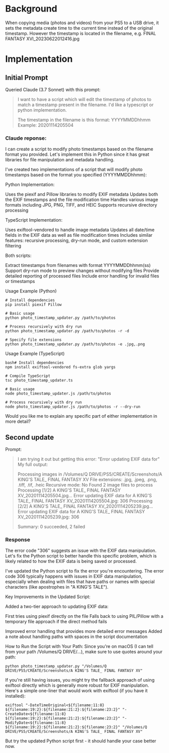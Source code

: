 # Background

When copying media (photos and videos) from your PS5 to a USB drive, it sets the metadata create time to the current time instead of the original timestamp. However the timestamp is located in the filename, e.g. FINAL FANTASY XVI_20230622012416.jpg

# Implementation

## Initial Prompt

Queried Claude (3.7 Sonnet) with this prompt:

> I want to have a script which will edit the timestamp of photos to match a timestamp present in the filename. I'd like a typescript or python implementation. 
> 
> The timestamp in the filename is this format: YYYYMMDDhhmm Example: 20201114205504


### Claude reponse:


I can create a script to modify photo timestamps based on the filename format you provided. Let's implement this in Python since it has great libraries for file manipulation and metadata handling.

I've created two implementations of a script that will modify photo timestamps based on the format you specified (YYYYMMDDhhmm):

Python Implementation:

Uses the piexif and Pillow libraries to modify EXIF metadata
Updates both the EXIF timestamps and the file modification time
Handles various image formats including JPG, PNG, TIFF, and HEIC
Supports recursive directory processing


TypeScript Implementation:

Uses exiftool-vendored to handle image metadata
Updates all date/time fields in the EXIF data as well as file modification times
Includes similar features: recursive processing, dry-run mode, and custom extension filtering



Both scripts:

Extract timestamps from filenames with format YYYYMMDDhhmm(ss)
Support dry-run mode to preview changes without modifying files
Provide detailed reporting of processed files
Include error handling for invalid files or timestamps

Usage Example (Python)
```
# Install dependencies
pip install piexif Pillow

# Basic usage
python photo_timestamp_updater.py /path/to/photos

# Process recursively with dry run
python photo_timestamp_updater.py /path/to/photos -r -d

# Specify file extensions
python photo_timestamp_updater.py /path/to/photos -e .jpg,.png
```

Usage Example (TypeScript)
```
bash# Install dependencies
npm install exiftool-vendored fs-extra glob yargs

# Compile TypeScript
tsc photo_timestamp_updater.ts

# Basic usage
node photo_timestamp_updater.js /path/to/photos

# Process recursively with dry run
node photo_timestamp_updater.js /path/to/photos -r --dry-run
```

Would you like me to explain any specific part of either implementation in more detail?


## Second update

Prompt:

> I am trying it out but getting this error: "Error updating EXIF data for"
> My full output:
> 
> Processing images in /Volumes/Q DRIVE/PS5/CREATE/Screenshots/A KING'S TALE_ FINAL FANTASY XV
> File extensions: .jpg, .jpeg, .png, .tiff, .tif, .heic
> Recursive mode: No
> Found 2 image files to process
> Processing [1/2] A KING'S TALE_ FINAL FANTASY XV_20201114205504.jpg... Error updating EXIF data for A KING'S TALE_ FINAL FANTASY XV_20201114205504.jpg: 306
> Processing [2/2] A KING'S TALE_ FINAL FANTASY XV_20201114205239.jpg... Error updating EXIF data for A KING'S TALE_ FINAL FANTASY XV_20201114205239.jpg: 306
> 
> Summary: 0 succeeded, 2 failed

### Response

The error code "306" suggests an issue with the EXIF data manipulation. Let's fix the Python script to better handle this specific problem, which is likely related to how the EXIF data is being saved or processed.

I've updated the Python script to fix the error you're encountering. The error code 306 typically happens with issues in EXIF data manipulation, especially when dealing with files that have paths or names with special characters (like apostrophes in "A KING'S TALE").

Key Improvements in the Updated Script:

Added a two-tier approach to updating EXIF data:

First tries using piexif directly on the file
Falls back to using PIL/Pillow with a temporary file approach if the direct method fails


Improved error handling that provides more detailed error messages
Added a note about handling paths with spaces in the script documentation

How to Run the Script with Your Path:
Since you're on macOS (I can tell from your path /Volumes/Q DRIVE/...), make sure to use quotes around your path:

```
python photo_timestamp_updater.py "/Volumes/Q DRIVE/PS5/CREATE/Screenshots/A KING'S TALE_ FINAL FANTASY XV"
```

If you're still having issues, you might try the fallback approach of using exiftool directly which is generally more robust for EXIF manipulation. Here's a simple one-liner that would work with exiftool (if you have it installed):

```
exiftool "-DateTimeOriginal<${filename:11:8} ${filename:19:2}:${filename:21:2}:${filename:23:2}" "-CreateDate<${filename:11:8} ${filename:19:2}:${filename:21:2}:${filename:23:2}" "-ModifyDate<${filename:11:8} ${filename:19:2}:${filename:21:2}:${filename:23:2}" "/Volumes/Q DRIVE/PS5/CREATE/Screenshots/A KING'S TALE_ FINAL FANTASY XV"
```

But try the updated Python script first - it should handle your case better now.
